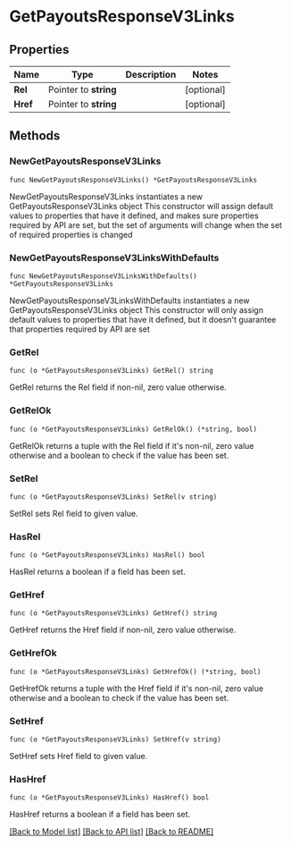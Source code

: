 # GetPayoutsResponseV3Links

## Properties

Name | Type | Description | Notes
------------ | ------------- | ------------- | -------------
**Rel** | Pointer to **string** |  | [optional] 
**Href** | Pointer to **string** |  | [optional] 

## Methods

### NewGetPayoutsResponseV3Links

`func NewGetPayoutsResponseV3Links() *GetPayoutsResponseV3Links`

NewGetPayoutsResponseV3Links instantiates a new GetPayoutsResponseV3Links object
This constructor will assign default values to properties that have it defined,
and makes sure properties required by API are set, but the set of arguments
will change when the set of required properties is changed

### NewGetPayoutsResponseV3LinksWithDefaults

`func NewGetPayoutsResponseV3LinksWithDefaults() *GetPayoutsResponseV3Links`

NewGetPayoutsResponseV3LinksWithDefaults instantiates a new GetPayoutsResponseV3Links object
This constructor will only assign default values to properties that have it defined,
but it doesn't guarantee that properties required by API are set

### GetRel

`func (o *GetPayoutsResponseV3Links) GetRel() string`

GetRel returns the Rel field if non-nil, zero value otherwise.

### GetRelOk

`func (o *GetPayoutsResponseV3Links) GetRelOk() (*string, bool)`

GetRelOk returns a tuple with the Rel field if it's non-nil, zero value otherwise
and a boolean to check if the value has been set.

### SetRel

`func (o *GetPayoutsResponseV3Links) SetRel(v string)`

SetRel sets Rel field to given value.

### HasRel

`func (o *GetPayoutsResponseV3Links) HasRel() bool`

HasRel returns a boolean if a field has been set.

### GetHref

`func (o *GetPayoutsResponseV3Links) GetHref() string`

GetHref returns the Href field if non-nil, zero value otherwise.

### GetHrefOk

`func (o *GetPayoutsResponseV3Links) GetHrefOk() (*string, bool)`

GetHrefOk returns a tuple with the Href field if it's non-nil, zero value otherwise
and a boolean to check if the value has been set.

### SetHref

`func (o *GetPayoutsResponseV3Links) SetHref(v string)`

SetHref sets Href field to given value.

### HasHref

`func (o *GetPayoutsResponseV3Links) HasHref() bool`

HasHref returns a boolean if a field has been set.


[[Back to Model list]](../README.md#documentation-for-models) [[Back to API list]](../README.md#documentation-for-api-endpoints) [[Back to README]](../README.md)


